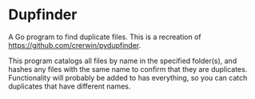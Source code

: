 # Dupfinder
A Go program to find duplicate files.  This is a recreation of https://github.com/crerwin/pydupfinder.

This program catalogs all files by name in the specified folder(s), and hashes any files with the same name to confirm that they are duplicates.  Functionality will probably be added to has everything, so you can catch duplicates that have different names.
